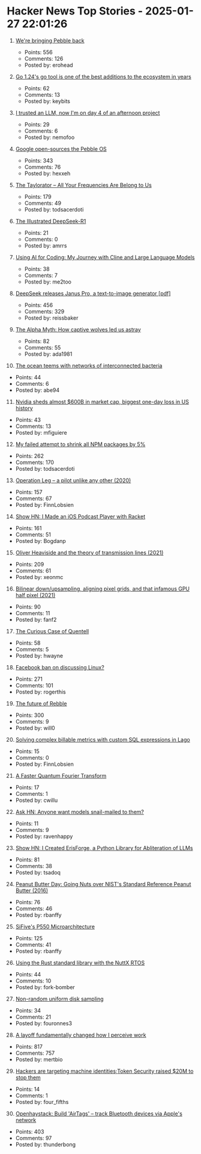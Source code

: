 # Hacker News Top Stories - 2025-01-27 22:01:26

1. [We're bringing Pebble back](https://repebble.com/)
   - Points: 556
   - Comments: 126
   - Posted by: erohead

2. [Go 1.24's go tool is one of the best additions to the ecosystem in years](https://www.jvt.me/posts/2025/01/27/go-tools-124/)
   - Points: 62
   - Comments: 13
   - Posted by: keybits

3. [I trusted an LLM, now I'm on day 4 of an afternoon project](https://nemo.foo/blog/day-4-of-an-afternoon-project)
   - Points: 29
   - Comments: 6
   - Posted by: nemofoo

4. [Google open-sources the Pebble OS](https://opensource.googleblog.com/2025/01/see-code-that-powered-pebble-smartwatches.html)
   - Points: 343
   - Comments: 76
   - Posted by: hexxeh

5. [The Taylorator – All Your Frequencies Are Belong to Us](https://www.scd31.com/posts/taylorator)
   - Points: 179
   - Comments: 49
   - Posted by: todsacerdoti

6. [The Illustrated DeepSeek-R1](https://newsletter.languagemodels.co/p/the-illustrated-deepseek-r1)
   - Points: 21
   - Comments: 0
   - Posted by: amrrs

7. [Using AI for Coding: My Journey with Cline and Large Language Models](https://pgaleone.eu/ai/coding/2025/01/26/using-ai-for-coding-my-experience/)
   - Points: 38
   - Comments: 7
   - Posted by: me2too

8. [DeepSeek releases Janus Pro, a text-to-image generator [pdf]](https://github.com/deepseek-ai/Janus/blob/main/janus_pro_tech_report.pdf)
   - Points: 456
   - Comments: 329
   - Posted by: reissbaker

9. [The Alpha Myth: How captive wolves led us astray](https://anthonydavidadams.substack.com/p/the-alpha-myth-how-captive-wolves)
   - Points: 82
   - Comments: 55
   - Posted by: ada1981

10. [The ocean teems with networks of interconnected bacteria](https://www.quantamagazine.org/the-ocean-teems-with-networks-of-interconnected-bacteria-20250106/)
   - Points: 44
   - Comments: 6
   - Posted by: abe94

11. [Nvidia sheds almost $600B in market cap, biggest one-day loss in US history](https://www.cnbc.com/2025/01/27/nvidia-sheds-almost-600-billion-in-market-cap-biggest-drop-ever.html)
   - Points: 43
   - Comments: 13
   - Posted by: mfiguiere

12. [My failed attempt to shrink all NPM packages by 5%](https://evanhahn.com/my-failed-attempt-to-shrink-all-npm-packages-by-5-percent/)
   - Points: 262
   - Comments: 170
   - Posted by: todsacerdoti

13. [Operation Leg – a pilot unlike any other (2020)](https://www.rafbf.org/news-and-stories/raf-history/operation-leg-pilot-unlike-any-other)
   - Points: 157
   - Comments: 67
   - Posted by: FinnLobsien

14. [Show HN: I Made an iOS Podcast Player with Racket](https://defn.io/2024/11/16/podcatcher/)
   - Points: 161
   - Comments: 51
   - Posted by: Bogdanp

15. [Oliver Heaviside and the theory of transmission lines (2021)](https://www.pa3fwm.nl/technotes/tn28-heaviside-transmission-lines.html)
   - Points: 209
   - Comments: 61
   - Posted by: xeonmc

16. [Bilinear down/upsampling, aligning pixel grids, and that infamous GPU half pixel (2021)](https://bartwronski.com/2021/02/15/bilinear-down-upsampling-pixel-grids-and-that-half-pixel-offset/)
   - Points: 90
   - Comments: 11
   - Posted by: fanf2

17. [The Curious Case of Quentell](https://blog.startifact.com/posts/the-curious-case-of-quentell/)
   - Points: 58
   - Comments: 5
   - Posted by: hwayne

18. [Facebook ban on discussing Linux?](https://distrowatch.com/weekly-mobile.php?issue=20250127#sitenews)
   - Points: 271
   - Comments: 101
   - Posted by: rogerthis

19. [The future of Rebble](https://rebble.io/2025/01/27/the-future-of-rebble.html)
   - Points: 300
   - Comments: 9
   - Posted by: will0

20. [Solving complex billable metrics with custom SQL expressions in Lago](https://www.getlago.com/blog/custom-expressions-billing)
   - Points: 15
   - Comments: 0
   - Posted by: FinnLobsien

21. [A Faster Quantum Fourier Transform](https://arxiv.org/abs/2501.12414)
   - Points: 17
   - Comments: 1
   - Posted by: cwillu

22. [Ask HN: Anyone want models snail-mailed to them?](undefined)
   - Points: 11
   - Comments: 9
   - Posted by: ravenhappy

23. [Show HN: I Created ErisForge, a Python Library for Abliteration of LLMs](https://github.com/Tsadoq/ErisForge)
   - Points: 81
   - Comments: 38
   - Posted by: tsadoq

24. [Peanut Butter Day: Going Nuts over NIST's Standard Reference Peanut Butter (2016)](https://www.nist.gov/blogs/taking-measure/going-nuts-over-nists-standard-reference-peanut-butter)
   - Points: 76
   - Comments: 46
   - Posted by: rbanffy

25. [SiFive's P550 Microarchitecture](https://chipsandcheese.com/p/inside-sifives-p550-microarchitecture)
   - Points: 125
   - Comments: 41
   - Posted by: rbanffy

26. [Using the Rust standard library with the NuttX RTOS](https://lupyuen.org/articles/rust7.html)
   - Points: 44
   - Comments: 10
   - Posted by: fork-bomber

27. [Non-random uniform disk sampling](https://victorpoughon.fr/non-random-uniform-disk-sampling/)
   - Points: 34
   - Comments: 21
   - Posted by: fouronnes3

28. [A layoff fundamentally changed how I perceive work](https://mertbulan.com/2025/01/26/once-you-are-laid-off-you-will-never-be-the-same-again/)
   - Points: 817
   - Comments: 757
   - Posted by: mertbio

29. [Hackers are targeting machine identities;Token Security raised $20M to stop them](https://techcrunch.com/2025/01/27/hackers-are-targeting-machine-identities-token-security-just-raised-20m-to-stop-them/)
   - Points: 14
   - Comments: 1
   - Posted by: four_fifths

30. [Openhaystack: Build 'AirTags' – track Bluetooth devices via Apple's network](https://github.com/seemoo-lab/openhaystack)
   - Points: 403
   - Comments: 97
   - Posted by: thunderbong

